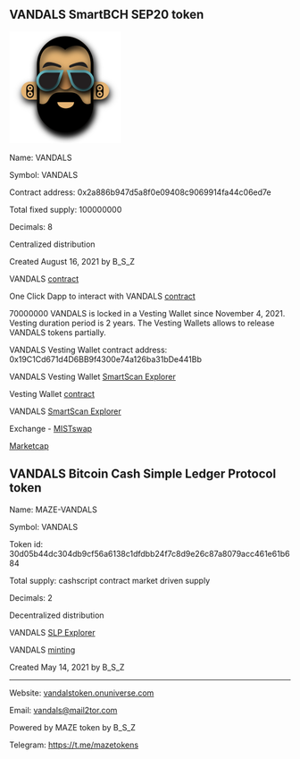 ## VANDALS SmartBCH SEP20 token

![Vandals](img/vandals200.png)

Name: VANDALS

Symbol: VANDALS

Contract address: 0x2a886b947d5a8f0e09408c9069914fa44c06ed7e

Total fixed supply: 100000000

Decimals: 8

Centralized distribution

Created August 16, 2021 by B_S_Z

VANDALS [contract](https://github.com/mazetoken/mazetoken.github.io/blob/master/vandals/contracts/vandals.sol)

One Click Dapp to interact with VANDALS [contract](https://oneclickdapp.com/ravioli-supreme)

70000000 VANDALS is locked in a Vesting Wallet since November 4, 2021. Vesting duration period is 2 years. The Vesting Wallets allows to release VANDALS tokens partially.

VANDALS Vesting Wallet contract address: 0x19C1Cd671d4D6BB9f4300e74a126ba31bDe441Bb

VANDALS Vesting Wallet [SmartScan Explorer](https://www.smartscan.cash/address/0x19C1Cd671d4D6BB9f4300e74a126ba31bDe441Bb)

Vesting Wallet [contract](https://github.com/mazetoken/mazetoken.github.io/blob/master/vandals/contracts/VestingWallet.sol)

VANDALS [SmartScan Explorer](https://www.smartscan.cash/address/0x2a886b947d5a8f0e09408C9069914Fa44C06ed7e)

Exchange - [MISTswap](https://app.mistswap.fi/swap)

[Marketcap](https://marketcap.cash)


## VANDALS Bitcoin Cash Simple Ledger Protocol token

Name: MAZE-VANDALS

Symbol: VANDALS

Token id: 30d05b44dc304db9cf56a6138c1dfdbb24f7c8d9e26c87a8079acc461e61b684

Total supply: cashscript contract market driven supply

Decimals: 2

Decentralized distribution

VANDALS [SLP Explorer](https://simpleledger.info/#token/30d05b44dc304db9cf56a6138c1dfdbb24f7c8d9e26c87a8079acc461e61b684)

VANDALS [minting](https://github.com/mazetoken/SLP-smart-contract-tokens)

Created May 14, 2021 by B_S_Z

----------------------------------------------------------------------------------------------

Website: [vandalstoken.onuniverse.com](https://vandalstoken.onuniverse.com)

Email: vandals@mail2tor.com

Powered by MAZE token by B_S_Z

Telegram: https://t.me/mazetokens

